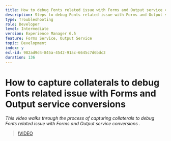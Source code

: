 ```yaml
---
title: How to debug Fonts related issue with Forms and Output service conversions
description: Steps to debug Fonts related issue with Forms and Output service
type: Troubleshooting
role: Developer
level: Intermediate
version: Experience Manager 6.5
feature: Forms Service, Output Service
topic: Development
index: y
exl-id: 982ad9d4-845a-4542-91ac-6645c7d6bdc3
duration: 136
---
```

# How to capture collaterals to debug Fonts related issue with Forms and Output service conversions

*This video walks through the process of capturing collaterals to debug Fonts related issue with Forms and Output service conversions .*

>[!VIDEO](https://video.tv.adobe.com/v/335487?quality=12&learn=on)
